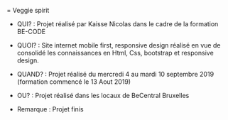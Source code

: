 = Veggie spirit

* QUI? : Projet réalisé par Kaisse Nicolas dans le cadre de la formation BE-CODE

* QUOI? : Site internet mobile first, responsive design réalisé en vue de consolidé les connaissances en Html, Css, bootstrap et responsive design.

* QUAND? : Projet réalisé du mercredi 4 au mardi 10 septembre 2019 (formation commencé le 13 Aout 2019)

* OU? : Projet réalisé dans les locaux de BeCentral Bruxelles

* Remarque : Projet finis
